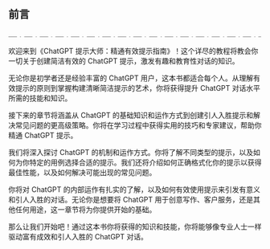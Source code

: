 ## 前言

![](img/image00130.jpeg)

欢迎来到《ChatGPT 提示大师：精通有效提示指南》！这个详尽的教程将教会你一切关于创建简洁有效的 ChatGPT 提示，激发有趣和教育性对话的知识。

无论你是初学者还是经验丰富的 ChatGPT 用户，这本书都适合每个人。从理解有效提示的原则到掌握构建清晰简洁提示的艺术，你将获得提升 ChatGPT 对话水平所需的技能和知识。

接下来的章节将涵盖从 ChatGPT 的基础知识和运作方式到创建引人入胜提示和解决常见问题的更高级策略。你将在学习过程中获得实用的技巧和专家建议，帮助你精通 ChatGPT 提示。

我们将深入探讨 ChatGPT 的机制和运作方式。你将了解不同类型的提示，以及如何为你特定的用例选择合适的提示。我们还将介绍如何正确格式化你的提示以获得最佳性能，以及如何解决可能出现的常见问题。

你将对 ChatGPT 的内部运作有扎实的了解，以及如何有效使用提示来引发有意义和引人入胜的对话。无论你是想要将 ChatGPT 用于创意写作、客户服务，还是其他任何用途，这一章节将为你提供开始的基础。

那么让我们开始吧！通过这本书你将获得的知识和技能，你将能够像专业人士一样驱动富有成效和引人入胜的 ChatGPT 对话。
